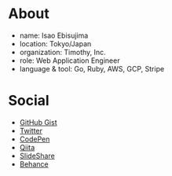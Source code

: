 # About

* name: Isao Ebisujima
* location: Tokyo/Japan
* organization: Timothy, Inc.
* role: Web Application Engineer
* language & tool: Go, Ruby, AWS, GCP, Stripe

# Social

* [GitHub Gist](https://gist.github.com/isao0214)
* [Twitter](https://twitter.com/isao_e_dev)
* [CodePen](https://codepen.io/isao_e)
* [Qiita](https://qiita.com/isao_e_dev)
* [SlideShare](https://www.slideshare.net/ssuserc06981)
* [Behance](https://www.behance.net/isao02142718)
